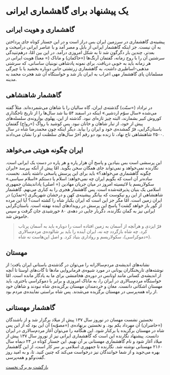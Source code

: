 # یک پیشنهاد برای گاهشماری ایرانی

## گاهشماری و هویت ایرانی

پیشینه‌ی گاهشماری در سرزمین ایران بس دراز است و در این جستار کوتاه جای پرداختن به آن نیست. جز اینکه گاهشمار ایرانی از بابل و مصر آمد و با عناصر ایرانی درآمیخت و بعدتر، چندین بار دگرگون شد تا به شکل امروزی درآمد. در این بین امّا، درهم‌تنیدگی سرشتین آن را با روح زمانه، گفتمان آرنگ‌ها (=حاکمان) و ماناک (= معنا) هویت ایرانی در هر زمانه باید به خوبی دریافت. برای نمونه پادشاهی نوبنیان ساسانی، که سرشتی مذهبی-اساطیری داشت، به گاهشماری زرتشتی جانی دوباره بخشید یا با چیرگی مسلمانان پای گاهشمار مهی اعراب به ایران باز شد و خواستگاه آن شد هجرت محمد به مدینه.

## گاهشمار شاهنشاهی

در تراداد (=سنّت) گذشته‌ی ایران، گاه سالیان را با شاهان می‌شمرده‌اند. مثلاً گفته می‌شده «سال سوّم اردشیر.» اینکه در اسفند ۵۴ بنا شد سال‌ها را از تاریخ تاجگذاری کوروش کبیر بشمارند، البته چیز تازه‌ای نبود. گذشته از این، پهلوی بوارونه‌ی سلسله‌های پیش از خود، از تبار شاهان و خانان نبود. پس کوشید با رواگ (=رواج) گفتمان باستان‌گرایی، فرّ گمشده‌ی خود و ایران را بیابد. دیگر اینکه چون محمدرضا شاه در سال ۲۵۰۰ شاهنشاهی تاج نهاد، تا زنده بود دو رقم آخر‌ْ سال‌های سلطنت او را نشان می‌دادند.

## ایران چگونه هویتی می‌خواهد

این پرسشی است بس بنیادین و پاسخ آن هزار پاره و هر پاره در دست یک ایرانی است. نگارنده نمی‌خواهد و نمی‌تواند جای همگان سخن بگوید. امّا پیش از آنکه بپرسد «ایران چگونه گاهشماری می‌خواهد؟» باید برای این پرسش پاسخی داشته باشد. نخست، ساده‌تر آن است که بگویم ایران چه نمی‌خواهد: اسلام یا دستکم «اسلام سیاسی.» سکولاریسم یا لائیسیته امروز در میان جریان مهادین (= اصلی) پاداندیشان جمهوری اسلامی یک بنیان پذیرفته‌شده است. پس گاهشمار هجری را به کناری می‌نهم. گاهشمار شاهنشاهی از این رو نیکوست که بیانگر پیشینه‌ی کهن و درخشان شهریگری (=تمدّن) در ایران زمین است. امّا مگر جز این است که ایران یکبار شاه را کشته است؟ آیا این مرده از گور باز خواهد گشت؟ پاسخ این پرسش در رویدادهای آینده نهفته است. باستان‌گرایی ایرانی نیز به گمان نگارنده، دگربار جایی در دهه‌ی ۸۰ خورشیدی جان گرفت و سپس خاموش شد.

> فرّ ایزدی و هرآنچه از آسمان به زمین افتاده است را دوباره باید به آسمان پرتاب کرد. چه شاه بازگردد چه نه، ایران آینده را باید بر شالوده‌ی مردم‌سالاری (=دموکراسی)، سکولاریسم و رواداری بنیاد کرد. و اصل این‌هاست نه شاه.

## مهستان

نشانه‌های اندیشه‌ی مردم‌سالارانه را می‌توان در گذشته‌ی باستانی ایران یافت؛ از نوشته‌های تاریخنگاران یونانی در مورد شیوه‌ی فرمانروایی مادها تا گات‌های اوستا تا آنچه از اندیشه‌ی کسانی مانند اوتانس در دوره‌ی هخامنشی برای ما به یادگار مانده است. امّا خواستگاه مردم‌سالاری در ایران را، به ماناک امروزی و برابر با دموکراسی باختری، باید مهستان اشکانی دانست. مغان و خردمندان مهستان برگزیده‌ی شاه نبودند و شاهان خود از راه همه‌پرسی در مهستان برگزیده می‌شدند. پس شاه براستی نماینده‌ی مردم بود.

## گاهشمار مهستانی

نخستین نشست مهسان در نوروز سال ۱۳۷ پیش از میلاد برگزار شد و از باشندگان (=حاضران) آن مهرداد یکم بود. و نخستین برنهاده‌ی (=مصوّبه) آن این بود که از این پس شاه در مهستان برگزیده یا برکنار شود. این هنگامه را می‌توان آغاز مردم‌سالاری در ایران دانست. پیشنهاد نگارنده این است که گاهشماری ایرانی نیز از نوروز سال ۱۳۷ پیش از میلاد آغاز شود و نام گاهشماری مهستانی بر آن نهیم. این جستار کوتاه در ۲۴ دیماه سال ۲۱۶۰ مهستانی نوشته شد. نگارنده تا جمهوری اسلامی بر سر کار است، از این گاهشمار بهره می‌جوید و از شما خوانندگان نیز درخواست می‌کند که چنین کنید. تا، و به امید روز گفت‌وگو و همه‌پرسی.

[بازگشت به برگ نخست](/)